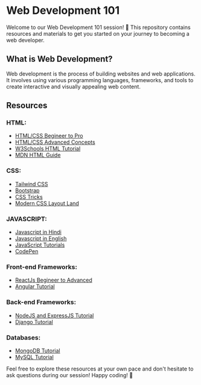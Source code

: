 # Web Development 101

Welcome to our Web Development 101 session! 🚀 This repository contains resources and materials to get you started on your journey to becoming a web developer.

## What is Web Development?

Web development is the process of building websites and web applications. It involves using various programming languages, frameworks, and tools to create interactive and visually appealing web content.

## Resources

### HTML:

- [HTML/CSS Begineer to Pro](https://youtu.be/G3e-cpL7ofc?feature=shared)
- [HTML/CSS Advanced Concepts](https://youtu.be/XhqEuyWjbdo?feature=shared)
- [W3Schools HTML Tutorial](https://www.w3schools.com/html/)
- [MDN HTML Guide](https://developer.mozilla.org/en-US/docs/Web/HTML)

### CSS:

- [Tailwind CSS](https://youtube.com/playlist?list=PLu0W_9lII9ahwFDuExCpPFHAK829Wto2O&feature=shared)
- [Bootstrap](https://youtu.be/-qfEOE4vtxE?feature=shared)
- [CSS Tricks](https://css-tricks.com/)
- [Modern CSS Layout Land](https://www.youtube.com/layoutland)

### JAVASCRIPT:

- [Javascript in Hindi](https://youtube.com/playlist?list=PLu0W_9lII9ahR1blWXxgSlL4y9iQBnLpR&feature=shared)
- [Javascript in English](https://youtu.be/SBmSRK3feww?feature=shared)
- [JavaScript Tutorials](https://javascript.info/)
- [CodePen](https://codepen.io/)

### Front-end Frameworks:

- [ReactJs Begineer to Advanced](https://youtu.be/2-crBg6wpp0?feature=shared)
- [Angular Tutorial](https://youtu.be/3qBXWUpoPHo?feature=shared)

### Back-end Frameworks:

- [NodeJS and ExpressJS Tutorial](https://youtu.be/Oe421EPjeBE?feature=shared)
- [Django Tutorial](https://youtu.be/F5mRW0jo-U4?si=nRlHE7mf14HS4MYT)

### Databases: 

- [MongoDB Tutorial](https://youtube.com/playlist?list=PL4cUxeGkcC9h77dJ-QJlwGlZlTd4ecZOA&feature=shared)
- [MySQL Tutorial](https://youtube.com/playlist?list=PLxCzCOWd7aiFAN6I8CuViBuCdJgiOkT2Y&feature=shared)


Feel free to explore these resources at your own pace and don't hesitate to ask questions during our session! Happy coding! 🌟
